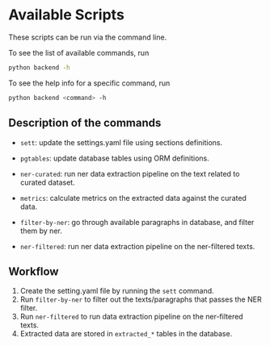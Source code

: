 # Available Scripts
These scripts can be run via the command line.

To see the list of available commands, run
```sh
python backend -h
```

To see the help info for a specific command, run
```sh
python backend <command> -h
```

## Description of the commands

- `sett`: update the settings.yaml file using sections definitions.

- `pgtables`: update database tables using ORM definitions.

- `ner-curated`: run ner data extraction pipeline on the text related to
    curated dataset.

- `metrics`: calculate metrics on the extracted data against the curated data.

- `filter-by-ner`: go through available paragraphs in database, and filter
    them by ner.

- `ner-filtered`: run ner data extraction pipeline on the ner-filtered texts.


## Workflow
1. Create the setting.yaml file by running the `sett` command.
2. Run `filter-by-ner` to filter out the texts/paragraphs that passes the NER
    filter.
3. Run `ner-filtered` to run data extraction pipeline on the ner-filtered texts.
4. Extracted data are stored in `extracted_*` tables in the database.
